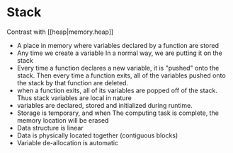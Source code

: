 
# Stack
Contrast with [[heap|memory.heap]]
- A place in memory where variables declared by a function are stored
- Any time we create a variable In a normal way, we are putting it on the stack
- Every time a function declares a new variable, it is "pushed" onto the stack. Then every time a function exits, all of the variables pushed onto the stack by that function are deleted.
- when a function exits, all of its variables are popped off of the stack. Thus stack variables are local in nature
- variables are declared, stored and initialized during runtime.
- Storage is temporary, and when The computing task is complete, the memory location will be erased
- Data structure is linear
- Data is physically located together (contiguous blocks)
- Variable de-allocation is automatic
